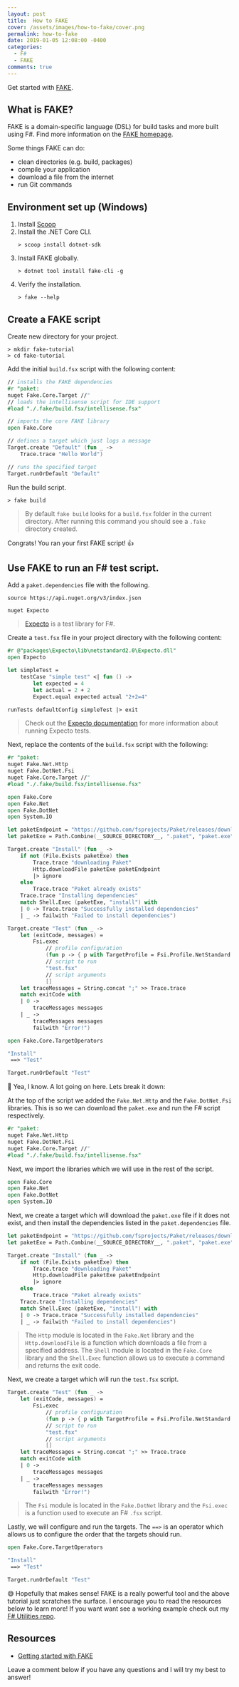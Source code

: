 ```yaml
---
layout: post
title:  How to FAKE
cover: /assets/images/how-to-fake/cover.png
permalink: how-to-fake
date: 2019-01-05 12:08:00 -0400
categories: 
  - F#
  - FAKE
comments: true
---
```


Get started with [FAKE](https://fake.build).

## What is FAKE?
FAKE is a domain-specific language (DSL) for build tasks and more
built using F#. Find more information on the [FAKE homepage](https://fake.build).

Some things FAKE can do:
- clean directories (e.g. build, packages)
- compile your application
- download a file from the internet
- run Git commands

## Environment set up (Windows)
1. Install [Scoop](https://andrewcmeier.com/win-dev#scoop)
2. Install the .NET Core CLI.
    ```
    > scoop install dotnet-sdk
    ```
3. Install FAKE globally.
    ```
    > dotnet tool install fake-cli -g
    ```
4. Verify the installation.
    ```
    > fake --help
    ```

## Create a FAKE script
Create new directory for your project.
```
> mkdir fake-tutorial
> cd fake-tutorial
```

Add the initial `build.fsx` script with the following content:
```fsharp
// installs the FAKE dependencies
#r "paket:
nuget Fake.Core.Target //"
// loads the intellisense script for IDE support
#load "./.fake/build.fsx/intellisense.fsx"

// imports the core FAKE library
open Fake.Core

// defines a target which just logs a message
Target.create "Default" (fun _ ->
    Trace.trace "Hello World")

// runs the specified target
Target.runOrDefault "Default"
```

Run the build script.
```
> fake build
```
> By default `fake build` looks for a `build.fsx` folder in
the current directory. After running this command you should
see a `.fake` directory created.

Congrats! You ran your first FAKE script! :thumbsup:

## Use FAKE to run an F# test script.
Add a `paket.dependencies` file with the following.
```
source https://api.nuget.org/v3/index.json

nuget Expecto
```
> [Expecto](https://github.com/haf/expecto) 
is a test library for F#.

Create a `test.fsx` file in your project directory with the following content:
```fsharp
#r @"packages\Expecto\lib\netstandard2.0\Expecto.dll"
open Expecto

let simpleTest =
    testCase "simple test" <| fun () ->
        let expected = 4
        let actual = 2 + 2
        Expect.equal expected actual "2+2=4"

runTests defaultConfig simpleTest |> exit
```
> Check out the [Expecto documentation](https://github.com/haf/expecto#running-tests)
for more information about running Expecto tests.

Next, replace the contents of the `build.fsx` script with the following:
```fsharp
#r "paket:
nuget Fake.Net.Http
nuget Fake.DotNet.Fsi
nuget Fake.Core.Target //"
#load "./.fake/build.fsx/intellisense.fsx"

open Fake.Core
open Fake.Net
open Fake.DotNet
open System.IO

let paketEndpoint = "https://github.com/fsprojects/Paket/releases/download/5.194.4/paket.exe"
let paketExe = Path.Combine(__SOURCE_DIRECTORY__, ".paket", "paket.exe")

Target.create "Install" (fun _ ->
    if not (File.Exists paketExe) then
        Trace.trace "downloading Paket"
        Http.downloadFile paketExe paketEndpoint
        |> ignore
    else
        Trace.trace "Paket already exists"
    Trace.trace "Installing dependencies"
    match Shell.Exec (paketExe, "install") with
    | 0 -> Trace.trace "Successfully installed dependencies"
    | _ -> failwith "Failed to install dependencies")

Target.create "Test" (fun _ ->
    let (exitCode, messages) = 
        Fsi.exec 
            // profile configuration
            (fun p -> { p with TargetProfile = Fsi.Profile.NetStandard } ) 
            // script to run
            "test.fsx" 
            // script arguments
            []
    let traceMessages = String.concat ";" >> Trace.trace
    match exitCode with
    | 0 -> 
        traceMessages messages
    | _ -> 
        traceMessages messages
        failwith "Error!")

open Fake.Core.TargetOperators

"Install"
 ==> "Test"

Target.runOrDefault "Test"
```

:grimacing: Yea, I know. A lot going on here. Lets break it down:

At the top of the script we added the `Fake.Net.Http` 
and the `Fake.DotNet.Fsi` libraries. This is so we can download 
the `paket.exe` and run the F# script respectively.
```fsharp
#r "paket:
nuget Fake.Net.Http
nuget Fake.DotNet.Fsi
nuget Fake.Core.Target //"
#load "./.fake/build.fsx/intellisense.fsx"
```

Next, we import the libraries which we will use
in the rest of the script.
```fsharp
open Fake.Core
open Fake.Net
open Fake.DotNet
open System.IO
```

Next, we create a target which will download the `paket.exe`
file if it does not exist, and then install the dependencies
listed in the `paket.dependencies` file.
```fsharp
let paketEndpoint = "https://github.com/fsprojects/Paket/releases/download/5.194.4/paket.exe"
let paketExe = Path.Combine(__SOURCE_DIRECTORY__, ".paket", "paket.exe")

Target.create "Install" (fun _ ->
    if not (File.Exists paketExe) then
        Trace.trace "downloading Paket"
        Http.downloadFile paketExe paketEndpoint
        |> ignore
    else
        Trace.trace "Paket already exists"
    Trace.trace "Installing dependencies"
    match Shell.Exec (paketExe, "install") with
    | 0 -> Trace.trace "Successfully installed dependencies"
    | _ -> failwith "Failed to install dependencies")
```
> The `Http` module is located in the `Fake.Net` library
and the `Http.downloadFile` is a function which downloads a file
from a specified address. The `Shell` module is located in 
the `Fake.Core` library and the `Shell.Exec` function allows
us to execute a command and returns the exit code.

Next, we create a target which will run the `test.fsx` script.
```fsharp
Target.create "Test" (fun _ ->
    let (exitCode, messages) = 
        Fsi.exec 
            // profile configuration
            (fun p -> { p with TargetProfile = Fsi.Profile.NetStandard } ) 
            // script to run
            "test.fsx" 
            // script arguments
            []
    let traceMessages = String.concat ";" >> Trace.trace
    match exitCode with
    | 0 -> 
        traceMessages messages
    | _ -> 
        traceMessages messages
        failwith "Error!")
```
> The `Fsi` module is located in the `Fake.DotNet` library
and the `Fsi.exec` is a function used to execute an F# `.fsx` script.

Lastly, we will configure and run the targets.
The `==>` is an operator which allows us to
configure the order that the targets should run.
```fsharp
open Fake.Core.TargetOperators

"Install"
 ==> "Test"

Target.runOrDefault "Test"
```

:sweat_smile: Hopefully that makes sense! FAKE is a really
powerful tool and the above tutorial just scratches the surface.
I encourage you to read the resources below to learn more!
If you want want see a working example check out my 
[F# Utilities repo](https://github.com/ameier38/fsharp-utilities).

## Resources
- [Getting started with FAKE](https://fake.build/fake-gettingstarted.html)

Leave a comment below if you have any questions and I will try my best to answer!
